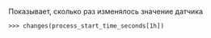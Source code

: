 Показывает, сколько раз изменялось значение датчика

```PromQL
>>> changes(process_start_time_seconds[1h])
```
